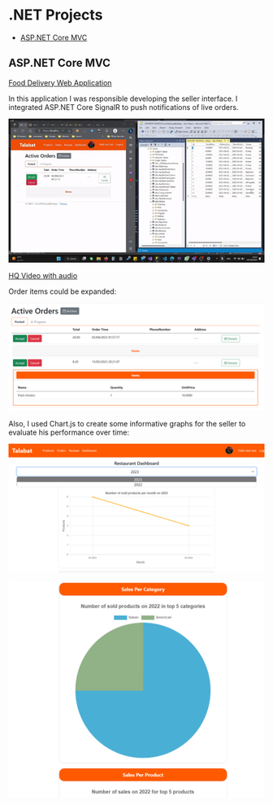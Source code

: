 # .NET Projects

* [ASP.NET Core MVC](#ASP.NET-Core-MVC)

## ASP.NET Core MVC

[Food Delivery Web Application](https://github.com/anazhmetdin/FoodDeliveryWebApp)

In this application I was responsible developing the seller interface. I integrated ASP.NET Core SignalR to push notifications of live orders.

![Live Notifications](./Images/SignalR_Notifications.gif)

[HQ Video with audio](https://drive.google.com/file/d/1hUC08H2q4nuRkJKIiHdhKiZCkoNtXHI8/view)

Order items could be expanded:

![Order Items](./Images/order_items.png)

Also, I used Chart.js to create some informative graphs for the seller to evaluate his performance over time:

![Seller Stats 1](./Images/seller_stats1.png)

![Seller Stats 1](./Images/seller_stats2.png)